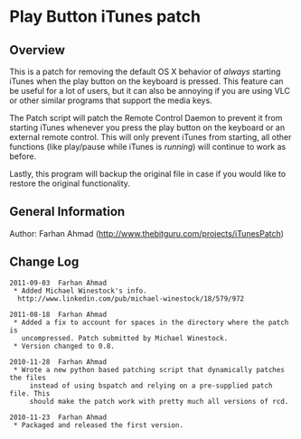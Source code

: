 Play Button iTunes patch
========================

Overview
--------
This is a patch for removing the default OS X behavior of _always_ starting
iTunes when the play button on the keyboard is pressed.  This feature can be
useful for a lot of users, but it can also be annoying if you are using VLC or
other similar programs that support the media keys.

The Patch script will patch the Remote Control Daemon to prevent it from starting
iTunes whenever you press the play button on the keyboard or an external remote
control. This will only prevent iTunes from starting, all other functions (like
play/pause while iTunes is _running_) will continue to work as before.

Lastly, this program will backup the original file in case if you would like to
restore the original functionality.



General Information
-------------------
Author: Farhan Ahmad (<http://www.thebitguru.com/projects/iTunesPatch>)


Change Log
----------
    2011-09-03	Farhan Ahmad
     * Added Michael Winestock's info.
	  http://www.linkedin.com/pub/michael-winestock/18/579/972

    2011-08-18	Farhan Ahmad
     * Added a fix to account for spaces in the directory where the patch is
       uncompressed. Patch submitted by Michael Winestock.
     * Version changed to 0.8.

    2010-11-28	Farhan Ahmad
     * Wrote a new python based patching script that dynamically patches the files
    	 instead of using bspatch and relying on a pre-supplied patch file. This
    	 should make the patch work with pretty much all versions of rcd.

    2010-11-23	Farhan Ahmad
     * Packaged and released the first version.
